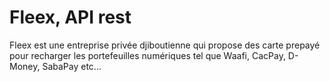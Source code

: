 # Fleex, API rest 
Fleex est une entreprise privée djiboutienne qui propose des carte prepayé pour recharger les portefeuilles numériques tel que Waafi, CacPay, D-Money, SabaPay etc...